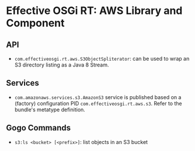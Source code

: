Effective OSGi RT: AWS Library and Component
============================================

## API

 * `com.effectiveosgi.rt.aws.S3ObjectSpliterator`: can be used to wrap an S3 directory listing as a Java 8 Stream.

## Services

 * `com.amazonaws.services.s3.AmazonS3` service is published based on a (factory) configuration PID `com.effectiveosgi.rt.aws.s3`. Refer to the bundle's metatype definition.

## Gogo Commands

 * `s3:ls <bucket> [<prefix>]`: list objects in an S3 bucket
